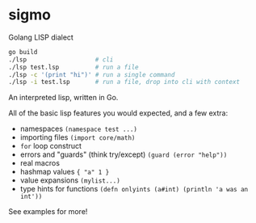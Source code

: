 sigmo
=====

Golang LISP dialect

```bash
go build
./lsp                   # cli
./lsp test.lsp          # run a file
./lsp -c '(print "hi")' # run a single command
./lsp -i test.lsp       # run a file, drop into cli with context
```

An interpreted lisp, written in Go.

All of the basic lisp features you would expected, and a few extra:

- namespaces `(namespace test ...)`
- importing files `(import core/math)`
- `for` loop construct 
- errors and "guards" (think try/except) `(guard (error "help"))`
- real macros
- hashmap values `{ "a" 1 }`
- value expansions `(mylist...)`
- type hints for functions `(defn onlyints (a#int) (println 'a was an int'))`

See examples for more!
